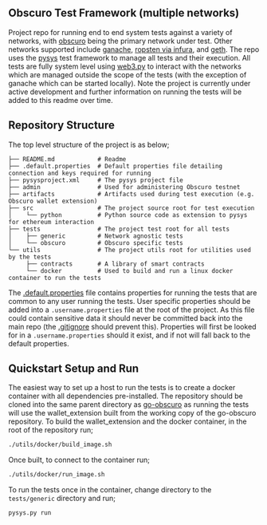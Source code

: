 Obscuro Test Framework (multiple networks)
------------------------------------------
Project repo for running end to end system tests against a variety of networks, with [obscuro](https://obscu.ro/) being 
the primary network under test. Other networks supported include [ganache](https://trufflesuite.com/ganache/), 
[ropsten via infura](https://infura.io/), and [geth](https://geth.ethereum.org/docs/getting-started). The repo uses the 
[pysys](https://pysys-test.github.io/pysys-test/) test framework to manage all tests and their execution. All tests are 
fully system level using [web3.py](https://web3py.readthedocs.io/en/stable/) to interact with the networks which are 
managed outside the scope of the tests (with the exception of ganache which can be started locally). Note the project is 
currently under active development and further information on running the tests will be added to this readme over time. 


Repository Structure
--------------------
The top level structure of the project is as below;

```
├── README.md            # Readme 
├── .default.properties  # Default properties file detailing connection and keys required for running 
├── pysysproject.xml     # The pysys project file
├── admin                # Used for administering Obscuro testnet 
├── artifacts            # Artifacts used during test execution (e.g. Obscuro wallet extension)
├── src                  # The project source root for test execution 
│    └── python          # Python source code as extension to pysys for ethereum interaction
├── tests                # The project test root for all tests 
│    ├── generic         # Network agnostic tests 
│    └── obscuro         # Obscuro specific tests 
└── utils                # The project utils root for utilities used by the tests
     ├── contracts       # A library of smart contracts 
     └── docker          # Used to build and run a linux docker container to run the tests 
```

The [.default.properties](./.default.properties) file contains properties for running the tests that are common to any 
user running the tests. User specific properties should be added into a `.username.properties` file at the root of the 
project. As this file could contain sensitive data it should never be committed back into the main repo (the 
[.gitignore](./.gitignore) should prevent this). Properties will first be looked for in a `.username.properties` should
it exist, and if not will fall back to the default properties. 


Quickstart Setup and Run
------------------------
The easiest way to set up a host to run the tests is to create a docker container with all dependencies pre-installed. 
The repository should be cloned into the same parent directory as [go-obscuro](https://github.com/obscuronet/go-obscuro)
as running the tests will use the wallet_extension built from the working copy of the go-obscuro repository. To build 
the wallet_extension and the docker container, in the root of the repository run;

```bash
./utils/docker/build_image.sh
```

Once built, to connect to the container run;

```bash
./utils/docker/run_image.sh
```

To run the tests once in the container, change directory to the `tests/generic` directory and run;

```bash
pysys.py run 
```












